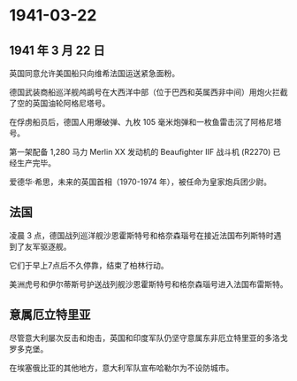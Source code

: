 # 1941-03-22

## 1941 年 3 月 22 日

英国同意允许美国船只向维希法国运送紧急面粉。

德国武装商船巡洋舰鸬鹚号在大西洋中部（位于巴西和英属西非中间）用炮火拦截了空的英国油轮阿格尼塔号。

在俘虏船员后，德国人用爆破弹、九枚 105
毫米炮弹和一枚鱼雷击沉了阿格尼塔号。

第一架配备 1,280 马力 Merlin XX 发动机的 Beaufighter IIF 战斗机 (R2270)
已经生产完毕。

爱德华·希思，未来的英国首相（1970-1974 年），被任命为皇家炮兵团少尉。

## 法国

凌晨 3
点，德国战列巡洋舰沙恩霍斯特号和格奈森瑙号在接近法国布列斯特时遇到了友军驱逐舰。

它们于早上7点后不久停靠，结束了柏林行动。

美洲虎号和伊尔蒂斯号护送战列舰沙恩霍斯特号和格奈森瑙号进入法国布雷斯特。

## 意属厄立特里亚

尽管意大利屡次反击和炮击，英国和印度军队仍坚守意属东非厄立特里亚的多洛戈罗多克堡。

在埃塞俄比亚的其他地方，意大利军队宣布哈勒尔为不设防城市。

